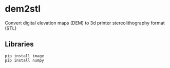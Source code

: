 # dem2stl

Convert digital elevation maps (DEM) to 3d printer stereolithography format (STL)

## Libraries

```
pip install image
pip install numpy
```
